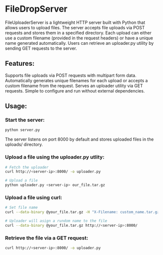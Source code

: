# FileDropServer

FileUploaderServer is a lightweight HTTP server built with Python that allows users to upload files. The server accepts file uploads via POST requests and stores them in a specified directory. Each upload can either use a custom filename (provided in the request headers) or have a unique name generated automatically. Users can retrieve
an uploader.py utility by sending GET requests to the server.

## Features:

Supports file uploads via POST requests with multipart form data.
Automatically generates unique filenames for each upload or accepts a custom filename from the request.
Serves an uploader utility via GET requests.
Simple to configure and run without external dependencies.

## Usage:

### Start the server:

```bash
python server.py
```

The server listens on port 8000 by default and stores uploaded files in the uploads/ directory.

### Upload a file using the uploader.py utlity:

```bash
# Fetch the uploader
curl http://<server-ip>:8000/ -o uploader.py

# Upload a file
python uploader.py <server-ip> our_file.tar.gz
```

### Upload a file using curl:

```bash
# Set file name
curl --data-binary @your_file.tar.gz -H "X-Filename: custom_name.tar.gz" http://<server-ip>:8000/

# Uploader will asign a rundom name to the file
curl --data-binary @your_file.tar.gz http://<server-ip>:8000/
```

### Retrieve the file via a GET request:

```bash
curl http://<server-ip>:8000/ -o uploader.py
```
